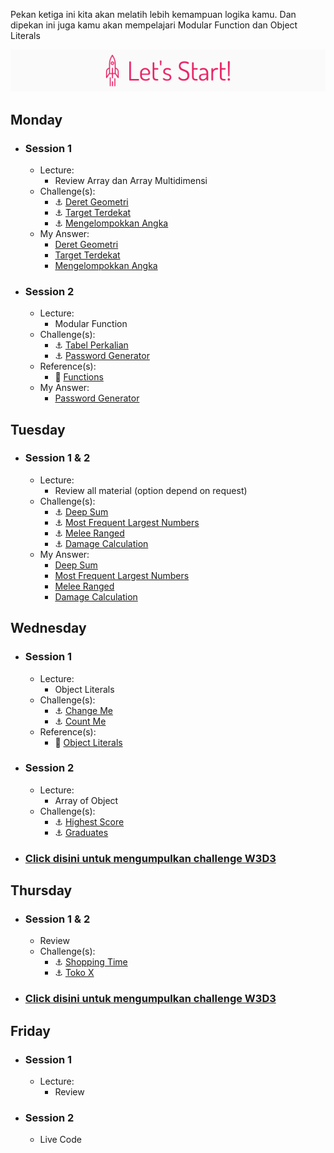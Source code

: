 Pekan ketiga ini kita akan melatih lebih kemampuan logika kamu. Dan dipekan ini juga kamu akan mempelajari Modular Function dan Object Literals

![Let's start!](/assets/start.png)

## Monday
- ### Session 1
  - Lecture:
    - Review Array dan Array Multidimensi
  - Challenge(s):
    - :anchor: [Deret Geometri](/week-3/challenges/anchor-deret-geometri.md)
    - :anchor: [Target Terdekat](/week-3/challenges/anchor-target-terdekat.md)
    - :anchor: [Mengelompokkan Angka](/week-3/challenges/anchor-mengelopokkan-angka.md)
  - My Answer:
    - [Deret Geometri](./my_answer/w3d1s1)
    - [Target Terdekat](./my_answer/w3d1s1)
    - [Mengelompokkan Angka](./my_answer/w3d1s1)
- ### Session 2
  - Lecture:
    - Modular Function
  - Challenge(s):
    - :anchor: [Tabel Perkalian](/week-3/challenges/anchor-tabel-perkalian.md)
    - :anchor: [Password Generator](https://github.com/hacktiv8/phase-0-activities-4-weeks/blob/master/week-3/challenges/anchor-password-generator.md)
  - Reference(s):
    - :notebook_with_decorative_cover: [Functions](https://www.codecademy.com/learn/introduction-to-javascript/modules/learn-javascript-functions)
  - My Answer:
    - [Password Generator](./my_answer/w3d1s2)

## Tuesday
- ### Session 1 & 2
  - Lecture:
    - Review all material (option depend on request)
  - Challenge(s):
    - :anchor: [Deep Sum](/week-3/challenges/anchor-deep-sum.md)
    - :anchor: [Most Frequent Largest Numbers](/week-3/challenges/anchor-most-frequent-largest-numbers.md)
    - :anchor: [Melee Ranged](/week-3/challenges/anchor-melee-ranged.md)
    - :anchor: [Damage Calculation](/week-3/challenges/anchor-damage-calculation.md)
  - My Answer:
    - [Deep Sum](./my_answer/w3d2)
    - [Most Frequent Largest Numbers](./my_answer/w3d2)
    - [Melee Ranged](./my_answer/w3d2)
    - [Damage Calculation](./my_answer/w3d2)



## Wednesday
- ### Session 1
  - Lecture:
    - Object Literals
  - Challenge(s):
    - :anchor: [Change Me](/week-3/challenges/anchor-change-me.md)
    - :anchor: [Count Me](/week-3/challenges/anchor-count-me.md)
  - Reference(s):
    - :notebook_with_decorative_cover: [Object Literals](/week-3/references/object-literal.md)
- ### Session 2
  - Lecture:
    - Array of Object
  - Challenge(s):
    - :anchor: [Highest Score](/week-3/challenges/anchor-highest-score.md)
    - :anchor: [Graduates](/week-3/challenges/anchor-graduates-object.md)

- ### [Click disini untuk mengumpulkan challenge W3D3](https://airtable.com/shrjDLvchMdnUTXVk)

## Thursday
- ### Session 1 & 2
  - Review
  - Challenge(s):
    - :anchor: [Shopping Time](/week-3/challenges/anchor-shopping-time.md)
    - :anchor: [Toko X](/week-3/challenges/anchor-tokoX.md)


- ### [Click disini untuk mengumpulkan challenge W3D3](https://airtable.com/shrveJr2DUMCB4nGT)

## Friday
- ### Session 1
  - Lecture:
    - Review
- ### Session 2
  - Live Code
